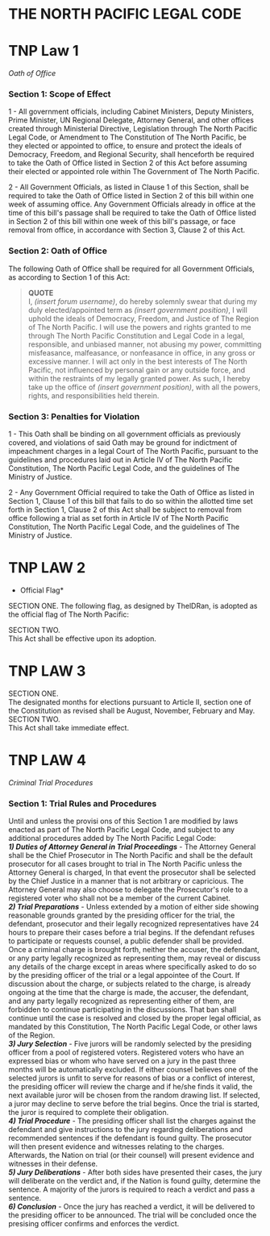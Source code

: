 THE NORTH PACIFIC LEGAL CODE
============================

# TNP Law 1
*Oath of Office*

### Section 1: Scope of Effect

1 - All government officials, including Cabinet Ministers, Deputy Ministers, Prime Minister, UN Regional Delegate, Attorney General, and other offices created through Ministerial Directive, Legislation through The North Pacific Legal Code, or Amendment to The Constitution of The North Pacific, be they elected or appointed to office, to ensure and protect the ideals of Democracy, Freedom, and Regional Security, shall henceforth be required to take the Oath of Office listed in Section 2 of this Act before assuming their elected or appointed role within The Government of The North Pacific.

2 - All Government Officials, as listed in Clause 1 of this Section, shall be required to take the Oath of Office listed in Section 2 of this bill within one week of assuming office. Any Government Officials already in office at the time of this bill's passage shall be required to take the Oath of Office listed in Section 2 of this bill within one week of this bill's passage, or face removal from office, in accordance with Section 3, Clause 2 of this Act.

### Section 2: Oath of Office

The following Oath of Office shall be required for all Government Officials, as according to Section 1 of this Act:

> **QUOTE**  
> I, *(insert forum username)*, do hereby solemnly swear that during my duly elected/appointed term as *(insert government position)*, I will uphold the ideals of Democracy, Freedom, and Justice of The Region of The North Pacific. I will use the powers and rights granted to me through The North Pacific Constitution and Legal Code in a legal, responsible, and unbiased manner, not abusing my power, committing misfeasance, malfeasance, or nonfeasance in office, in any gross or excessive manner. I will act only in the best interests of The North Pacific, not influenced by personal gain or any outside force, and within the restraints of my legally granted power. As such, I hereby take up the office of *(insert government position)*, with all the powers, rights, and responsibilities held therein. 

### Section 3: Penalties for Violation

1 - This Oath shall be binding on all government officials as previously covered, and violations of said Oath may be ground for indictment of impeachment charges in a legal Court of The North Pacific, pursuant to the guidelines and procedures laid out in Article IV of The North Pacific Constitution, The North Pacific Legal Code, and the guidelines of The Ministry of Justice.

2 - Any Government Official required to take the Oath of Office as listed in Section 1, Clause 1 of this bill that fails to do so within the allotted time set forth in Section 1, Clause 2 of this Act shall be subject to removal from office following a trial as set forth in Article IV of The North Pacific Constitution, The North Pacific Legal Code, and the guidelines of The Ministry of Justice.
 
# TNP LAW 2
* Official Flag*

SECTION ONE. The following flag, as designed by ThelDRan, is adopted as the official flag of The North Pacific:


SECTION TWO.  
This Act shall be effective upon its adoption.

# TNP LAW 3
 
SECTION ONE.  
The designated months for elections pursuant to Article II, section one of the Constitution as revised shall be August, November, February and May.  
SECTION TWO.  
This Act shall take immediate effect.

# TNP LAW 4
*Criminal Trial Procedures* 

### Section 1: Trial Rules and Procedures
Until and unless the provisi ons of this Section 1 are modified by laws enacted as part of The North Pacific Legal Code, and subject to any additional procedures added by The North Pacific Legal Code:  
***1) Duties of Attorney General in Trial Proceedings*** - The Attorney General shall be the Chief Prosecutor in The North Pacific and shall be the default prosecutor for all cases brought to trial in The North Pacific unless the Attorney General is charged, In that event the prosecutor shall be selected by the Chief Justice in a manner that is not arbitrary or capricious. The Attorney General may also choose to delegate the Prosecutor's role to a registered voter who shall not be a member of the current Cabinet.  
***2) Trial Preparations*** - Unless extended by a motion of either side showing reasonable grounds granted by the presiding officer for the trial, the defendant, prosecutor and their legally recognized representatives have 24 hours to prepare their cases before a trial begins. If the defendant refuses to participate or requests counsel, a public defender shall be provided. Once a criminal charge is brought forth, neither the accuser, the defendant, or any party legally recognized as representing them, may reveal or discuss any details of the charge except in areas where specifically asked to do so by the presiding officer of the trial or a legal appointee of the Court. If discussion about the charge, or subjects related to the charge, is already ongoing at the time that the charge is made, the accuser, the defendant, and any party legally recognized as representing either of them, are forbidden to continue participating in the discussions. That ban shall continue until the case is resolved and closed by the proper legal official, as mandated by this Constitution, The North Pacific Legal Code, or other laws of the Region.  
***3) Jury Selection*** - Five jurors will be randomly selected by the presiding officer from a pool of registered voters. Registered voters who have an expressed bias or whom who have served on a jury in the past three months will be automatically excluded. If either counsel believes one of the selected jurors is unfit to serve for reasons of bias or a conflict of interest, the presiding officer will review the charge and if he/she finds it valid, the next available juror will be chosen from the random drawing list. If selected, a juror may decline to serve before the trial begins. Once the trial is started, the juror is required to complete their obligation.  
***4) Trial Procedure*** - The presiding officer shall list the charges against the defendant and give instructions to the jury regarding deliberations and recommended sentences if the defendant is found guilty. The prosecutor will then present evidence and witnesses relating to the charges. Afterwards, the Nation on trial (or their counsel) will present evidence and witnesses in their defense.  
***5) Jury Deliberations*** - After both sides have presented their cases, the jury will deliberate on the verdict and, if the Nation is found guilty, determine the sentence. A majority of the jurors is required to reach a verdict and pass a sentence.  
***6) Conclusion*** - Once the jury has reached a verdict, it will be delivered to the presiding officer to be announced. The trial will be concluded once the presising officer confirms and enforces the verdict.  
